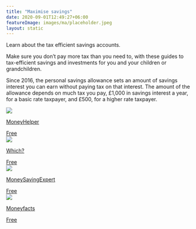 ```yaml
---
title: "Maximise savings"
date: 2020-09-01T12:49:27+06:00
featureImage: images/ma/placeholder.jpeg
layout: static
---
```


Learn about the tax efficient savings accounts.

Make sure you don’t pay more tax than you need to, with these guides to tax-efficient savings and investments for you and your children or grandchildren.

Since 2016, the personal savings allowance sets an amount of savings interest you can earn without paying tax on that interest. The amount of the allowance depends on much tax you pay, £1,000 in savings interest a year, for a basic rate taxpayer, and £500, for a higher rate taxpayer.

<a class="ma-link" href="https://www.moneyhelper.org.uk/en/savings/types-of-savings/isas-and-other-tax-efficient-ways-to-save-or-invest"><div class="ma-card ma-card-Wealth"><div class="ma-icon"><img src ="/images/Icon-check - wealth - opacity.svg"/></div><div class="ma-name"><p>MoneyHelper</p></div><div class="ma-paid-text"><span>Free</span></div></div></a><a class="ma-link" href="https://www.which.co.uk/money/savings-and-isas/savings-accounts/how-to-find-the-best-savings-account-aAWTh2N0jTx5"><div class="ma-card ma-card-Wealth"><div class="ma-icon"><img src ="/images/Icon-check - wealth - opacity.svg"/></div><div class="ma-name"><p>Which?</p></div><div class="ma-paid-text"><span>Free</span></div></div></a><a class="ma-link" href="https://www.moneysavingexpert.com/savings/personal-savings-allowance/"><div class="ma-card ma-card-Wealth"><div class="ma-icon"><img src ="/images/Icon-check - wealth - opacity.svg"/></div><div class="ma-name"><p>MoneySavingExpert</p></div><div class="ma-paid-text"><span>Free</span></div></div></a><a class="ma-link" href="https://moneyfactscompare.co.uk/isa/"><div class="ma-card ma-card-Wealth"><div class="ma-icon"><img src ="/images/Icon-check - wealth - opacity.svg"/></div><div class="ma-name"><p>Moneyfacts</p></div><div class="ma-paid-text"><span>Free</span></div></div></a>  

<br/><br/>






